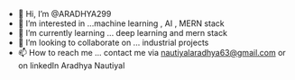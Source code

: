 - 👋 Hi, I’m @ARADHYA299
- 👀 I’m interested in ...machine learning , AI , MERN stack 
- 🌱 I’m currently learning ... deep learning and mern stack
- 💞️ I’m looking to collaborate on ... industrial projects
- 📫 How to reach me ... contact me via nautiyalaradhya63@gmail.com or on linkedIn Aradhya Nautiyal

 <!---
ARADHYA299/ARADHYA299 is a ✨ special ✨ repository because its `README.md` (this file) appears on your GitHub profile.
You can click the Preview link to take a look at your changes.
--->
